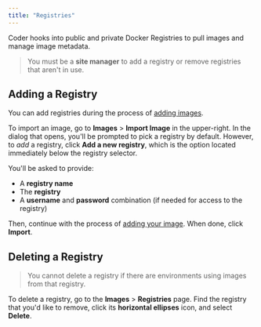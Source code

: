 ```yaml
---
title: "Registries"
---
```


Coder hooks into public and private Docker Registries to pull images and manage
image metadata.

> You must be a **site manager** to add a registry or remove registries that
> aren't in use.

## Adding a Registry

You can add registries during the process of [adding
images](../../images/index.md).

To import an image, go to **Images** > **Import Image** in the upper-right. In
the dialog that opens, you'll be prompted to pick a registry by default.
However, to *add* a registry, click **Add a new registry**, which is the option
located immediately below the registry selector.

You'll be asked to provide:

- A **registry name**
- The **registry**
- A **username** and **password** combination (if needed for access to the
  registry)

Then, continue with the process of [adding your
image](../../images/index.md). When done, click **Import**.

## Deleting a Registry

> You cannot delete a registry if there are environments using images from that
> registry.

To delete a registry, go to the **Images** > **Registries** page. Find the
registry that you'd like to remove, click its **horizontal ellipses** icon, and
select **Delete**.
